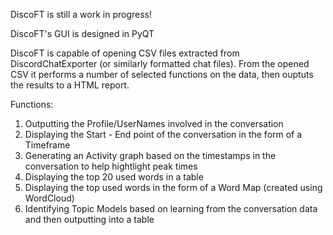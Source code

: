 DiscoFT is still a work in progress!

DiscoFT's GUI is designed in PyQT


DiscoFT is capable of opening CSV files extracted from DiscordChatExporter (or similarly formatted chat files).
From the opened CSV it performs a number of selected functions on the data, then ouptuts the results to a HTML report.

Functions:
1) Outputting the Profile/UserNames involved in the conversation
2) Displaying the Start - End point of the conversation in the form of a Timeframe
3) Generating an Activity graph based on the timestamps in the conversation to help hightlight peak times
4) Displaying the top 20 used words in a table
5) Displaying the top used words in the form of a Word Map (created using WordCloud)
6) Identifying Topic Models based on learning from the conversation data and then outputting into a table
